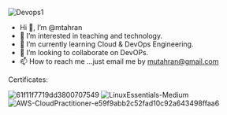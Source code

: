 ![Devops1](https://github.com/mtahran/mtahran/assets/126840633/e888387b-b861-491b-8888-d57fc0341971)


- Hi 👋, I’m @mtahran
- 👀 I’m interested in teaching and technology.
- 🌱 I’m currently learning Cloud & DevOps Engineering.
- 💞️ I’m looking to collaborate on DevOPs.
- 📫 How to reach me ...just email me by mutahran@gmail.com

Certificates:

![61f11f7719dd3800707549](https://github.com/mtahran/mtahran/assets/126840633/e18b0329-e0e9-49d1-b449-f36be34d9644)
![LinuxEssentials-Medium](https://github.com/mtahran/mtahran/assets/126840633/a38a2aac-cace-423f-a935-33321dad672d)
![AWS-CloudPractitioner-e59f9abb2c52fad10c92a643498ffaa6](https://github.com/mtahran/mtahran/assets/126840633/3d6d8ab1-7e18-4a6d-b2ed-3097eab24b71)

<!---
mtahran/mtahran is a ✨ special ✨ repository because its `README.md` (this file) appears on your GitHub profile.
You can click the Preview link to take a look at your changes.
--->
